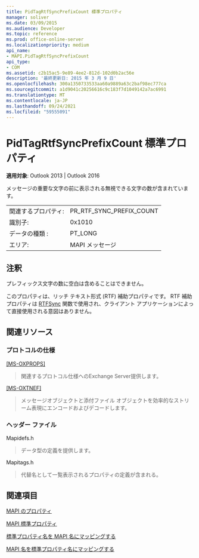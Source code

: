 ```yaml
---
title: PidTagRtfSyncPrefixCount 標準プロパティ
manager: soliver
ms.date: 03/09/2015
ms.audience: Developer
ms.topic: reference
ms.prod: office-online-server
ms.localizationpriority: medium
api_name:
- MAPI.PidTagRtfSyncPrefixCount
api_type:
- COM
ms.assetid: c2b15ac5-9e89-4ee2-812d-102d0b2ac56e
description: '最終更新日: 2015 年 3 月 9 日'
ms.openlocfilehash: 300a1350733533aa60a9889a63c2baf98ec777ca
ms.sourcegitcommit: a1d9041c20256616c9c183f7d1049142a7ac6991
ms.translationtype: MT
ms.contentlocale: ja-JP
ms.lasthandoff: 09/24/2021
ms.locfileid: "59555091"
---
```

# <a name="pidtagrtfsyncprefixcount-canonical-property"></a>PidTagRtfSyncPrefixCount 標準プロパティ

  
  
**適用対象**: Outlook 2013 | Outlook 2016 
  
メッセージの重要な文字の前に表示される無視できる文字の数が含まれています。
  
|||
|:-----|:-----|
|関連するプロパティ:  <br/> |PR_RTF_SYNC_PREFIX_COUNT  <br/> |
|識別子:  <br/> |0x1010  <br/> |
|データの種類 :   <br/> |PT_LONG  <br/> |
|エリア:  <br/> |MAPI メッセージ  <br/> |
   
## <a name="remarks"></a>注釈

プレフィックス文字の数に空白は含めることはできません。
  
このプロパティは、リッチ テキスト形式 (RTF) 補助プロパティです。 RTF 補助プロパティは [RTFSync](rtfsync.md) 関数で使用され、クライアント アプリケーションによって直接使用される意図はありません。 
  
## <a name="related-resources"></a>関連リソース

### <a name="protocol-specifications"></a>プロトコルの仕様

[[MS-OXPROPS]](https://msdn.microsoft.com/library/f6ab1613-aefe-447d-a49c-18217230b148%28Office.15%29.aspx)
  
> 関連するプロトコル仕様へのExchange Server提供します。
    
[[MS-OXTNEF]](https://msdn.microsoft.com/library/1f0544d7-30b7-4194-b58f-adc82f3763bb%28Office.15%29.aspx)
  
> メッセージオブジェクトと添付ファイル オブジェクトを効率的なストリーム表現にエンコードおよびデコードします。
    
### <a name="header-files"></a>ヘッダー ファイル

Mapidefs.h
  
> データ型の定義を提供します。
    
Mapitags.h
  
> 代替名として一覧表示されるプロパティの定義が含まれる。
    
## <a name="see-also"></a>関連項目



[MAPI のプロパティ](mapi-properties.md)
  
[MAPI 標準プロパティ](mapi-canonical-properties.md)
  
[標準プロパティ名を MAPI 名にマッピングする](mapping-canonical-property-names-to-mapi-names.md)
  
[MAPI 名を標準プロパティ名にマッピングする](mapping-mapi-names-to-canonical-property-names.md)

